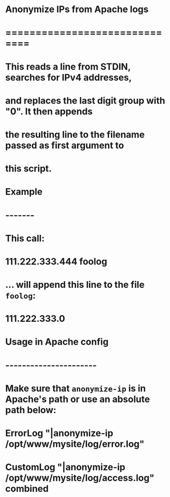 # Anonymize IPs from Apache logs
# ==============================
#
# This reads a line from STDIN, searches for IPv4 addresses,
# and replaces the last digit group with "0". It then appends
# the resulting line to the filename passed as first argument to
# this script.
#
# Example
# -------
#
# This call:
#
#     111.222.333.444 foolog
#
# ... will append this line to the file `foolog`:
#
#     111.222.333.0
#
# Usage in Apache config
# ----------------------
# 
# Make sure that `anonymize-ip` is in Apache's path or use an absolute path below:
#
#   ErrorLog     "|anonymize-ip /opt/www/mysite/log/error.log"
#   CustomLog    "|anonymize-ip /opt/www/mysite/log/access.log" combined
#
#

